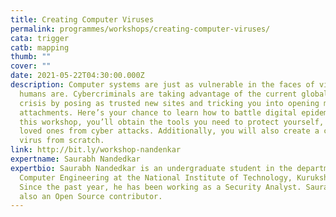 ```yaml
---
title: Creating Computer Viruses
permalink: programmes/workshops/creating-computer-viruses/
cata: trigger
catb: mapping
thumb: ""
cover: ""
date: 2021-05-22T04:30:00.000Z
description: Computer systems are just as vulnerable in the faces of viruses as
  humans are. Cybercriminals are taking advantage of the current global health
  crisis by posing as trusted new sites and tricking you into opening malicious
  attachments. Here’s your chance to learn how to battle digital epidemics! In
  this workshop, you’ll obtain the tools you need to protect yourself, and your
  loved ones from cyber attacks. Additionally, you will also create a computer
  virus from scratch.
link: http://bit.ly/workshop-nandenkar
expertname: Saurabh Nandedkar
expertbio: Saurabh Nandedkar is an undergraduate student in the department of
  Computer Engineering at the National Institute of Technology, Kurukshetra.
  Since the past year, he has been working as a Security Analyst. Saurabh is
  also an Open Source contributor.
---
```


